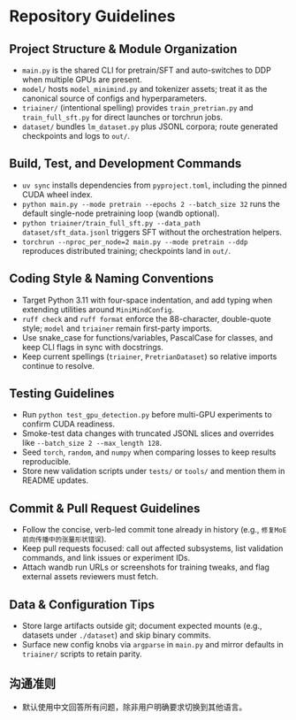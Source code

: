 # Repository Guidelines

## Project Structure & Module Organization
- `main.py` is the shared CLI for pretrain/SFT and auto-switches to DDP when multiple GPUs are present.
- `model/` hosts `model_minimind.py` and tokenizer assets; treat it as the canonical source of configs and hyperparameters.
- `triainer/` (intentional spelling) provides `train_pretrian.py` and `train_full_sft.py` for direct launches or torchrun jobs.
- `dataset/` bundles `lm_dataset.py` plus JSONL corpora; route generated checkpoints and logs to `out/`.

## Build, Test, and Development Commands
- `uv sync` installs dependencies from `pyproject.toml`, including the pinned CUDA wheel index.
- `python main.py --mode pretrain --epochs 2 --batch_size 32` runs the default single-node pretraining loop (wandb optional).
- `python triainer/train_full_sft.py --data_path dataset/sft_data.jsonl` triggers SFT without the orchestration helpers.
- `torchrun --nproc_per_node=2 main.py --mode pretrain --ddp` reproduces distributed training; checkpoints land in `out/`.

## Coding Style & Naming Conventions
- Target Python 3.11 with four-space indentation, and add typing when extending utilities around `MiniMindConfig`.
- `ruff check` and `ruff format` enforce the 88-character, double-quote style; `model` and `triainer` remain first-party imports.
- Use snake_case for functions/variables, PascalCase for classes, and keep CLI flags in sync with docstrings.
- Keep current spellings (`triainer`, `PretrianDataset`) so relative imports continue to resolve.

## Testing Guidelines
- Run `python test_gpu_detection.py` before multi-GPU experiments to confirm CUDA readiness.
- Smoke-test data changes with truncated JSONL slices and overrides like `--batch_size 2 --max_length 128`.
- Seed `torch`, `random`, and `numpy` when comparing losses to keep results reproducible.
- Store new validation scripts under `tests/` or `tools/` and mention them in README updates.

## Commit & Pull Request Guidelines
- Follow the concise, verb-led commit tone already in history (e.g., `修复MoE前向传播中的张量形状错误`).
- Keep pull requests focused: call out affected subsystems, list validation commands, and link issues or experiment IDs.
- Attach wandb run URLs or screenshots for training tweaks, and flag external assets reviewers must fetch.

## Data & Configuration Tips
- Store large artifacts outside git; document expected mounts (e.g., datasets under `./dataset`) and skip binary commits.
- Surface new config knobs via `argparse` in `main.py` and mirror defaults in `triainer/` scripts to retain parity.

## 沟通准则
- 默认使用中文回答所有问题，除非用户明确要求切换到其他语言。
